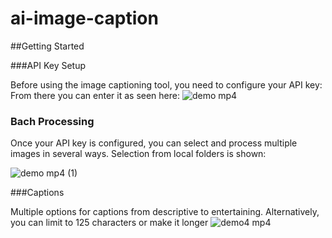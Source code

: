 # ai-image-caption

##Getting Started

###API Key Setup

Before using the image captioning tool, you need to configure your API key: From there you can enter it as seen here:
![demo mp4](https://github.com/user-attachments/assets/2b4d1b20-c3a3-44b6-a9d3-b2357d88b1e9)

### Bach Processing

Once your API key is configured, you can select and process multiple images in several ways. Selection from local folders is shown:

![demo mp4 (1)](https://github.com/user-attachments/assets/13f9749a-aae6-4ff4-8e29-ee04847bbcf5)

###Captions

Multiple options for captions from descriptive to entertaining. Alternatively, you can limit to 125 characters or make it longer
![demo4 mp4](https://github.com/user-attachments/assets/68d08ad5-6eed-4f24-8163-a6ce513f4fdb)
